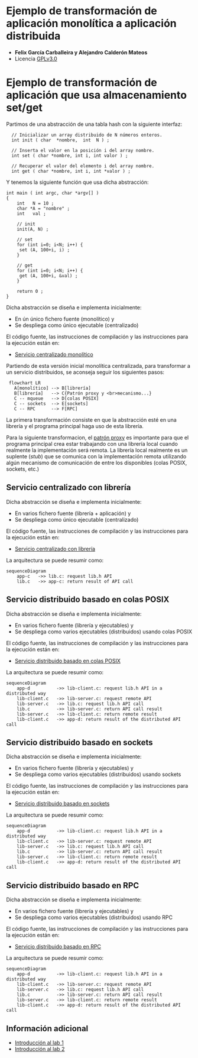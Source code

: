
# Ejemplo de transformación de aplicación monolítica a aplicación distribuida
+ **Felix García Carballeira y Alejandro Calderón Mateos**
+ Licencia [GPLv3.0](https://github.com/acaldero/uc3m_sd/blob/main/LICENSE)


# Ejemplo de transformación de aplicación que usa almacenamiento set/get

Partimos de una abstracción de una tabla hash con la siguiente interfaz:
```
  // Inicializar un array distribuido de N números enteros.
  int init ( char  *nombre,  int  N ) ;

  // Inserta el valor en la posición i del array nombre.
  int set ( char *nombre, int i, int valor ) ;

  // Recuperar el valor del elemento i del array nombre.
  int get ( char *nombre, int i, int *valor ) ;
```

Y tenemos la siguiente función que usa dicha abstracción:
```
int main ( int argc, char *argv[] )
{
    int   N = 10 ;
    char *A = "nombre" ;
    int   val ;

    // init
    init(A, N) ;

    // set
    for (int i=0; i<N; i++) {
	 set (A, 100+i, i) ;
    }

    // get
    for (int i=0; i<N; i++) {
	 get (A, 100+i, &val) ;
    }

    return 0 ;
}
```

Dicha abstracción se diseña e implementa inicialmente:
  * En ún único fichero fuente (monolítico) y
  * Se despliega como único ejecutable (centralizado)

El código fuente, las instrucciones de compilación y las instrucciones para la ejecución están en:
  * [Servicio centralizado monolítico](centralizado-monolitico/README.md#servicio-centralizado-monol%C3%ADtico)

Partiendo de esta versión inicial monolítica centralizada,
para transformar a un servicio distribuidos, se aconseja seguir los siguientes pasos:
 ```mermaid
  flowchart LR
    A[monolítico] --> B[librería]
    B[librería]   --> C{Patrón proxy y <br>mecanismo...}
    C -- mqueue   --> D[colas POSIX]
    C -- sockets  --> E[sockets]
    C -- RPC      --> F[RPC]
  ```

La primera transformación consiste en que la abstracción esté en una librería y el programa principal haga uso de esta librería.

Para la siguiente transformacion, el [patrón proxy](https://es.wikipedia.org/wiki/Proxy_(patr%C3%B3n_de_dise%C3%B1o)) es importante para que el programa principal crea estar trabajando con una librería local cuando realmente la implementación será remota.
La librería local realmente es un suplente (*stub*) que se comunica con la implementación remota utilizando algún mecanismo de comunicación de entre los disponibles (colas POSIX, sockets, etc.)


## Servicio centralizado con librería

Dicha abstracción se diseña e implementa inicialmente:
  * En varios fichero fuente (librería + aplicación) y
  * Se despliega como único ejecutable (centralizado)

El código fuente, las instrucciones de compilación y las instrucciones para la ejecución están en:
  * [Servicio centralizado con librería](centralizado-libreria/README.md)

La arquitectura se puede resumir como:
  ```mermaid
  sequenceDiagram
      app-c   ->> lib.c: request lib.h API
      lib.c   ->> app-c: return result of API call
  ```


## Servicio distribuido basado en colas POSIX

Dicha abstracción se diseña e implementa inicialmente:
  * En varios fichero fuente (librería y ejecutables) y
  * Se despliega como varios ejecutables (distribuidos) usando colas POSIX

El código fuente, las instrucciones de compilación y las instrucciones para la ejecución están en:
  * [Servicio distribuido basado en colas POSIX](distribuido-mqueue/README.md)

La arquitectura se puede resumir como:
```mermaid
sequenceDiagram
    app-d          ->> lib-client.c: request lib.h API in a distributed way
    lib-client.c   ->> lib-server.c: request remote API
    lib-server.c   ->> lib.c: request lib.h API call
    lib.c          ->> lib-server.c: return API call result
    lib-server.c   ->> lib-client.c: return remote result
    lib-client.c   ->> app-d: return result of the distributed API call
```


## Servicio distribuido basado en sockets

Dicha abstracción se diseña e implementa inicialmente:
  * En varios fichero fuente (librería y ejecutables) y
  * Se despliega como varios ejecutables (distribuidos) usando sockets

El código fuente, las instrucciones de compilación y las instrucciones para la ejecución están en:
  * [Servicio distribuido basado en sockets](distribuido-sockets/README.md)

La arquitectura se puede resumir como:
```mermaid
sequenceDiagram
    app-d          ->> lib-client.c: request lib.h API in a distributed way
    lib-client.c   ->> lib-server.c: request remote API
    lib-server.c   ->> lib.c: request lib.h API call
    lib.c          ->> lib-server.c: return API call result
    lib-server.c   ->> lib-client.c: return remote result
    lib-client.c   ->> app-d: return result of the distributed API call
```


## Servicio distribuido basado en RPC

Dicha abstracción se diseña e implementa inicialmente:
  * En varios fichero fuente (librería y ejecutables) y
  * Se despliega como varios ejecutables (distribuidos) usando RPC

El código fuente, las instrucciones de compilación y las instrucciones para la ejecución están en:
  * [Servicio distribuido basado en RPC](distribuido-rpc/README.md)

La arquitectura se puede resumir como:
```mermaid
sequenceDiagram
    app-d          ->> lib-client.c: request lib.h API in a distributed way
    lib-client.c   ->> lib-server.c: request remote API
    lib-server.c   ->> lib.c: request lib.h API call
    lib.c          ->> lib-server.c: return API call result
    lib-server.c   ->> lib-client.c: return remote result
    lib-client.c   ->> app-d: return result of the distributed API call
```


## Información adicional

 * [Introducción al lab 1](https://www.youtube.com/watch?v=LWeuoihcKyI)
 * [Introducción al lab 2](https://www.youtube.com/watch?v=tmFu_JenEi0)


